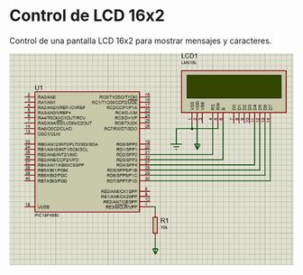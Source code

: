 # Control de LCD 16x2
Control de una pantalla LCD 16x2 para mostrar mensajes y caracteres.

![alt text](circuito.PNG)